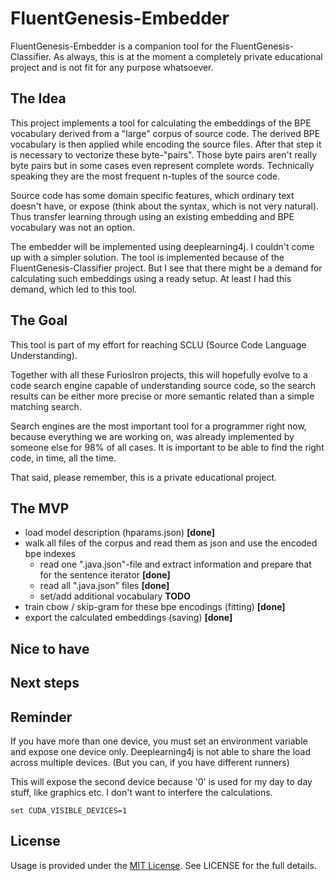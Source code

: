 # FluentGenesis-Embedder

FluentGenesis-Embedder is a companion tool for the FluentGenesis-Classifier. As always, 
this is at the moment a completely private educational project and is not fit for any 
purpose whatsoever.

## The Idea

This project implements a tool for calculating the embeddings of the BPE vocabulary 
derived from a "large" corpus of source code. The derived BPE vocabulary is then 
applied while encoding the source files. After that step it is necessary to vectorize
these byte-"pairs". Those byte pairs aren't really byte pairs but in some cases even 
represent complete words. Technically speaking they are the most frequent n-tuples
of the source code.

Source code has some domain specific features, which ordinary text doesn't have, or 
expose (think about the syntax, which is not very natural). Thus transfer learning 
through using an existing embedding and BPE vocabulary was not an option.  

The embedder will be implemented using deeplearning4j. I couldn't come up with a simpler
solution. The tool is implemented because of the FluentGenesis-Classifier project. But I
see that there might be a demand for calculating such embeddings using a ready setup. At
least I had this demand, which led to this tool.

## The Goal

This tool is part of my effort for reaching SCLU (Source Code Language Understanding). 

Together with all these FuriosIron projects, this will hopefully evolve to a code search 
engine capable of understanding source code, so the search results can be either more 
precise or more semantic related than a simple matching search.
 
Search engines are the most important tool for a programmer right now, because everything
we are working on, was already implemented by someone else for 98% of all cases. It is 
important to be able to find the right code, in time, all the time.

That said, please remember, this is a private educational project. 

## The MVP

* load model description (hparams.json) __[done]__
* walk all files of the corpus and read them as json and use the encoded bpe indexes 
  * read one ".java.json"-file and extract information and prepare that for the sentence iterator __[done]__
  * read all ".java.json" files  __[done]__
  * set/add additional vocabulary __TODO__
* train cbow / skip-gram for these bpe encodings (fitting) __[done]__
* export the calculated embeddings (saving) __[done]__


## Nice to have

## Next steps

## Reminder

If you have more than one device, you must set an environment variable and expose one device only.
Deeplearning4j is not able to share the load across multiple devices. (But you can, if you have 
different runners)

This will expose the second device because '0' is used for my day to day stuff, like graphics etc.
I don't want to interfere the calculations.

```
set CUDA_VISIBLE_DEVICES=1
```

## License

Usage is provided under the [MIT License](http://opensource.org/licenses/mit-license.php). See LICENSE for the full details.